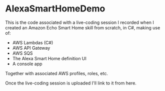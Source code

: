 # AlexaSmartHomeDemo
This is the code associated with a live-coding session I recorded when I created an Amazon Echo Smart Home skill from scratch, in C#, making use of:
* AWS Lambdas (C#)
* AWS API Gateway
* AWS SQS
* The Alexa Smart Home definition UI
* A console app

Together with associated AWS profiles, roles, etc.

Once the live-coding session is uploaded I'll link to it from here.
